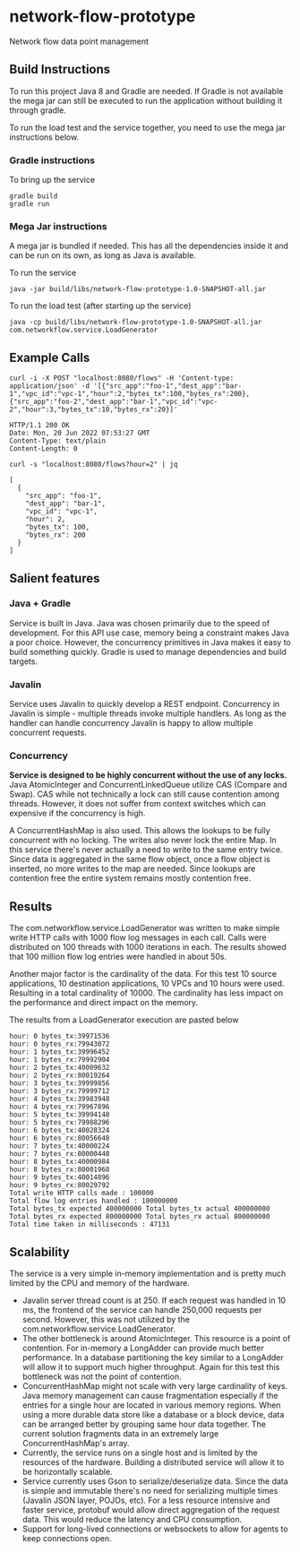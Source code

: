 # network-flow-prototype

Network flow data point management

## Build Instructions

To run this project Java 8 and Gradle are needed.
If Gradle is not available the mega jar can still be executed to run the application without building it through gradle.

To run the load test and the service together, you need to use the mega jar instructions below.

### Gradle instructions

To bring up the service

```
gradle build
gradle run
```

### Mega Jar instructions

A mega jar is bundled if needed. This has all the dependencies inside it and can be run on its own, as long as Java is
available.

To run the service

```
java -jar build/libs/network-flow-prototype-1.0-SNAPSHOT-all.jar
```

To run the load test (after starting up the service)

```
java -cp build/libs/network-flow-prototype-1.0-SNAPSHOT-all.jar com.networkflow.service.LoadGenerator
```

## Example Calls

```
curl -i -X POST "localhost:8080/flows" -H 'Content-type: application/json' -d '[{"src_app":"foo-1","dest_app":"bar-1","vpc_id":"vpc-1","hour":2,"bytes_tx":100,"bytes_rx":200},{"src_app":"foo-2","dest_app":"bar-1","vpc_id":"vpc-2","hour":3,"bytes_tx":10,"bytes_rx":20}]'
```

```
HTTP/1.1 200 OK
Date: Mon, 20 Jun 2022 07:53:27 GMT
Content-Type: text/plain
Content-Length: 0
```

```
curl -s "localhost:8080/flows?hour=2" | jq
```

```
[
  {
    "src_app": "foo-1",
    "dest_app": "bar-1",
    "vpc_id": "vpc-1",
    "hour": 2,
    "bytes_tx": 100,
    "bytes_rx": 200
  }
]

```

## Salient features

### Java + Gradle

Service is built in Java. Java was chosen primarily due to the speed of development. For this API use case, memory being
a constraint makes Java a poor choice. However, the concurrency primitives in Java makes it easy to build something
quickly.
Gradle is used to manage dependencies and build targets.

### Javalin

Service uses Javalin to quickly develop a REST endpoint. Concurrency in Javalin is simple - multiple threads invoke
multiple handlers. As long as the handler can handle concurrency Javalin is happy to allow multiple concurrent requests.

### Concurrency

**Service is designed to be highly concurrent without the use of any locks.** Java AtomicInteger and
ConcurrentLinkedQueue utilize CAS (Compare and Swap). CAS while not technically a lock can still cause contention among
threads. However, it does not suffer from context switches which can expensive if the concurrency is high.

A ConcurrentHashMap is also used. This allows the lookups to be fully concurrent with no locking. The writes also never
lock the entire Map. In this service there's never actually a need to write to the same entry twice. Since data is
aggregated in the same flow object, once a flow object is inserted, no more writes to the map are needed. Since lookups
are contention free the entire system remains mostly contention free.

## Results

The com.networkflow.service.LoadGenerator was written to make simple write HTTP calls with 1000 flow log messages in
each call. Calls were
distributed on 100 threads with 1000 iterations in each. The results showed that 100 million flow log entries were
handled in about 50s.

Another major factor is the cardinality of the data. For this test 10 source applications, 10 destination applications,
10
VPCs and 10 hours were used. Resulting in a total cardinality of 10000. The cardinality has less impact on the
performance and direct impact on the memory.

The results from a LoadGenerator execution are pasted below

```
hour: 0 bytes_tx:39971536
hour: 0 bytes_rx:79943072
hour: 1 bytes_tx:39996452
hour: 1 bytes_rx:79992904
hour: 2 bytes_tx:40009632
hour: 2 bytes_rx:80019264
hour: 3 bytes_tx:39999856
hour: 3 bytes_rx:79999712
hour: 4 bytes_tx:39983948
hour: 4 bytes_rx:79967896
hour: 5 bytes_tx:39994148
hour: 5 bytes_rx:79988296
hour: 6 bytes_tx:40028324
hour: 6 bytes_rx:80056648
hour: 7 bytes_tx:40000224
hour: 7 bytes_rx:80000448
hour: 8 bytes_tx:40000984
hour: 8 bytes_rx:80001968
hour: 9 bytes_tx:40014896
hour: 9 bytes_rx:80029792
Total write HTTP calls made : 100000
Total flow log entries handled : 100000000
Total bytes_tx expected 400000000 Total bytes_tx actual 400000000
Total bytes_rx expected 800000000 Total bytes_rx actual 800000000
Total time taken in milliseconds : 47131
```

## Scalability

The service is a very simple in-memory implementation and is pretty much limited by the CPU and memory of the hardware.

- Javalin server thread count is at 250. If each request was handled in 10 ms, the frontend of the service can handle
  250,000 requests per second. However, this was not utilized by the com.networkflow.service.LoadGenerator.
- The other bottleneck is around AtomicInteger. This resource is a point of contention. For in-memory a LongAdder can
  provide much better performance. In a database partitioning the key similar to a LongAdder will allow it to support
  much higher throughput. Again for this test this bottleneck was not the point of contention.
- ConcurrentHashMap might not scale with very large cardinality of keys. Java memory management can cause fragmentation
  especially if the entries for a single hour are located in various memory regions. When using a more durable data
  store like a database or a block device, data can be arranged better by grouping same hour data together. The current
  solution fragments data in an extremely large ConcurrentHashMap's array.
- Currently, the service runs on a single host and is limited by the resources of the hardware. Building a distributed
  service will allow it to be horizontally scalable.
- Service currently uses Gson to serialize/deserialize data. Since the data is simple and immutable there's no need for
  serializing multiple times (Javalin JSON layer, POJOs, etc). For a less resource intensive and faster service,
  protobuf would allow direct aggregation of the request data. This would reduce the latency and CPU consumption.
- Support for long-lived connections or websockets to allow for agents to keep connections open.

